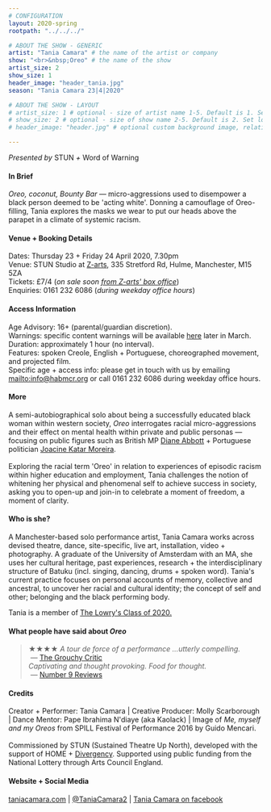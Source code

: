 ```yaml
---
# CONFIGURATION
layout: 2020-spring
rootpath: "../../../"

# ABOUT THE SHOW - GENERIC
artist: "Tania Camara" # the name of the artist or company
show: "<br>&nbsp;Oreo" # the name of the show
artist_size: 2
show_size: 1
header_image: "header_tania.jpg"    
season: "Tania Camara 23|4|2020"

# ABOUT THE SHOW - LAYOUT
# artist_size: 1 # optional - size of artist name 1-5. Default is 1. Set longer names to lower values
# show_size: 2 # optional - size of show name 2-5. Default is 2. Set longer names to lower values
# header_image: "header.jpg" # optional custom background image, relative to current page

---
```

*Presented by* STUN *+* Word of Warning       
         
#### In Brief      
*Oreo, coconut, Bounty Bar* — micro-aggressions used to disempower a black person deemed to be 'acting white'. Donning a camouflage of Oreo-filling, Tania explores the masks we wear to put our heads above the parapet in a climate of systemic racism.          
        
#### Venue + Booking Details           
Dates: Thursday 23 + Friday 24 April 2020, 7.30pm        
Venue: STUN Studio at <a href="http://www.z-arts.org/home/your-visit-to-z-arts/getting-here" target="_blank">Z-arts</a>, 335 Stretford Rd, Hulme, Manchester, M15 5ZA         
Tickets: £7/4 (*on sale soon <a href="http://www.z-arts.org/events/oreo" target="_blank">from Z-arts' box office</a>*)         
Enquiries: 0161 232 6086 (*during weekday office hours*)           
          
#### Access Information        
Age Advisory: 16+ (parental/guardian discretion).<br>Warnings: specific content warnings will be available [here](/warnings) later in March.<br>Duration: approximately 1 hour (no interval).<br>Features: spoken Creole, English + Portuguese, choreographed movement, and projected film.<br>Specific age + access info: please get in touch with us by emailing <mailto:info@habmcr.org> or call 0161 232 6086 during weekday office hours.         
             
#### More         
A semi-autobiographical solo about being a successfully educated black woman within western society, *Oreo* interrogates racial micro-aggressions and their effect on mental health within private and public personas — focusing on public figures such as British MP <a href="http://en.wikipedia.org/wiki/Diane_Abbott" target="_blank">Diane Abbott</a> + Portuguese politician <a href="http://en.wikipedia.org/wiki/Joacine_Katar_Moreira" target="_blank">Joacine Katar Moreira</a>.<br><br>Exploring the racial term 'Oreo' in relation to experiences of episodic racism within higher education and employment, Tania challenges the notion of whitening her physical and phenomenal self to achieve success in society, asking you to open-up and join-in to celebrate a moment of freedom, a moment of clarity.       
         
#### Who is she?        
A Manchester-based solo performance artist, Tania Camara works across devised theatre, dance, site-specific, live art, installation, video + photography. A graduate of the University of Amsterdam with an MA, she uses her cultural heritage, past experiences, research + the interdisciplinary structure of Batuku (incl. singing, dancing, drums + spoken word). Tania's current practice focuses on personal accounts of memory, collective and ancestral, to uncover her racial and cultural identity; the concept of self and other; belonging and the black performing body.           
        
Tania is a member of <a href="http://thelowry.com/about-us/artist-development/class-of-programme" target="_blank">The Lowry's Class of 2020.</a>        
        
#### What people have said about *Oreo*        
>★★★★ *A tour de force of a performance …utterly compelling.*<br>&nbsp;— <a href="http://www.thegrouchycritic.com/oreo-review" target="_blank">The Grouchy Critic</a><br>*Captivating and thought provoking. Food for thought.*<br>&nbsp;— <a href="http://number9reviews.blogspot.com/2020/01/theatre-review-oreo-home-manchester.html" target="_blank">Number 9 Reviews</a>         
         
#### Credits          
Creator + Performer: Tania Camara | Creative Producer: Molly Scarborough | Dance Mentor: Pape Ibrahima N'diaye (aka Kaolack) | Image of *Me, myself and my Oreos* from SPILL Festival of Performance 2016 by Guido Mencari.<br><br>Commissioned by STUN (Sustained Theatre Up North), developed with the support of HOME + [Divergency](/hab/divergencymcr). Supported using public funding from the National Lottery through Arts Council England.           
        
#### Website + Social Media           
<a href="http://taniacamara.com" target="_blank">taniacamara.com</a> | <a href="http://twitter.com/TaniaCamara2" target="_blank">@TaniaCamara2</a> | <a href="http://www.facebook.com/TaniaCamara.Performance.Artist/" target="_blank">Tania Camara on facebook</a>
